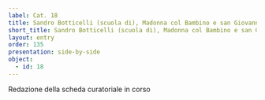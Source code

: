 ```yaml
---
label: Cat. 18
title: Sandro Botticelli (scuola di), Madonna col Bambino e san Giovanni Battista
short_title: Sandro Botticelli (scuola di), Madonna col Bambino e san Giovanni Battista
layout: entry
order: 135
presentation: side-by-side
object:
  - id: 18
---
```


Redazione della scheda curatoriale in corso
